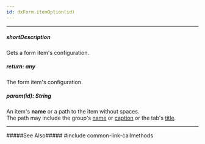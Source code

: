 ```yaml
---
id: dxForm.itemOption(id)
---
```

---
##### shortDescription
Gets a form item's configuration.

##### return: any
The form item's configuration.

##### param(id): String
An item's **name** or a path to the item without spaces.     
The path may include the group's [name](/Documentation/ApiReference/UI_Widgets/dxForm/Item_Types/GroupItem/#name) or [caption](/Documentation/ApiReference/UI_Widgets/dxForm/Item_Types/GroupItem/#caption) or the tab's [title](/Documentation/ApiReference/UI_Widgets/dxForm/Item_Types/TabbedItem/tabs/#title).    

---
#####See Also#####
#include common-link-callmethods
